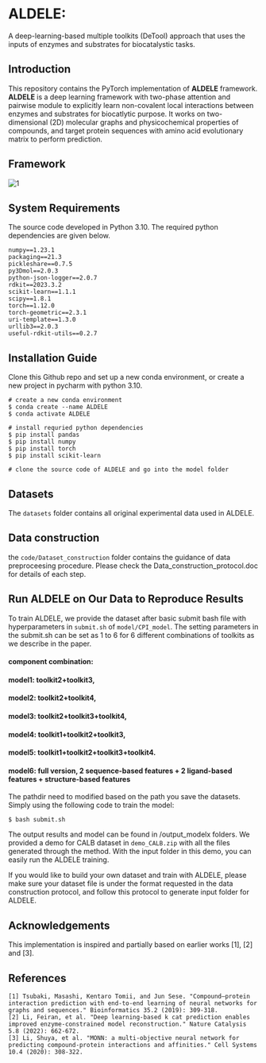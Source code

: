 # ALDELE: 

A deep-learning-based multiple toolkits (DeTool) approach that uses the inputs of enzymes and substrates for biocatalystic tasks.


## Introduction
This repository contains the PyTorch implementation of **ALDELE** framework.  
**ALDELE** is a deep learning framework with two-phase attention and pairwise module to explicitly learn non-covalent local interactions between enzymes and substrates for biocatlytic purpose.
It works on two-dimensional (2D) molecular graphs and physicochemical properties of compounds, and target protein sequences with amino acid evolutionary matrix to perform prediction.
## Framework
![1](https://github.com/Xiangwen-Wang/ALDELE/assets/83728171/6dbde8b3-4823-4f52-aaf6-ca2289edb716)

## System Requirements
The source code developed in Python 3.10. The required python dependencies are given below. 

```
numpy==1.23.1
packaging==21.3
pickleshare==0.7.5
py3Dmol==2.0.3
python-json-logger==2.0.7
rdkit==2023.3.2
scikit-learn==1.1.1
scipy==1.8.1
torch==1.12.0
torch-geometric==2.3.1
uri-template==1.3.0
urllib3==2.0.3
useful-rdkit-utils==0.2.7

```

## Installation Guide
Clone this Github repo and set up a new conda environment, or create a new project in pycharm with python 3.10.

```
# create a new conda environment
$ conda create --name ALDELE
$ conda activate ALDELE

# install requried python dependencies
$ pip install pandas
$ pip install numpy
$ pip install torch
$ pip install scikit-learn

# clone the source code of ALDELE and go into the model folder
```

## Datasets
The `datasets` folder contains all original experimental data used in ALDELE.
 

## Data construction
the `code/Dataset_construction` folder contains the guidance of data preproceesing procedure.
Please check the Data_construction_protocol.doc for details of each step.


## Run ALDELE on Our Data to Reproduce Results

To train ALDELE, we provide the dataset after basic submit bash file with hyperparameters in `submit.sh` of `model/CPI_model`.
The setting parameters in the submit.sh can be set as 1 to 6 for 6 different combinations of toolkits as we describe in the paper.
#### component combination:
####   model1: toolkit2+toolkit3,
####   model2: toolkit2+toolkit4,
####   model3: toolkit2+toolkit3+toolkit4,
####   model4: toolkit1+toolkit2+toolkit3,
####   model5: toolkit1+toolkit2+toolkit3+toolkit4.
####   model6: full version, 2 sequence-based features + 2 ligand-based features + structure-based features
The pathdir need to modified based on the path you save the datasets.
Simply using the following code to train the model:
```
$ bash submit.sh
```
The output results and model can be found in /output_modelx folders.
We provided a demo for CALB dataset in `demo_CALB.zip` with all the files generated through the method. With the input folder in this demo, you can easily run the ALDELE training.

If you would like to build your own dataset and train with ALDELE, please make sure your dataset file is under the format requested in the data construction protocol, and follow this protocol to generate input folder for ALDELE.

## Acknowledgements
This implementation is inspired and partially based on earlier works [1], [2] and [3].


## References
    [1] Tsubaki, Masashi, Kentaro Tomii, and Jun Sese. "Compound–protein interaction prediction with end-to-end learning of neural networks for graphs and sequences." Bioinformatics 35.2 (2019): 309-318.
    [2] Li, Feiran, et al. "Deep learning-based k cat prediction enables improved enzyme-constrained model reconstruction." Nature Catalysis 5.8 (2022): 662-672.
    [3] Li, Shuya, et al. "MONN: a multi-objective neural network for predicting compound-protein interactions and affinities." Cell Systems 10.4 (2020): 308-322.
